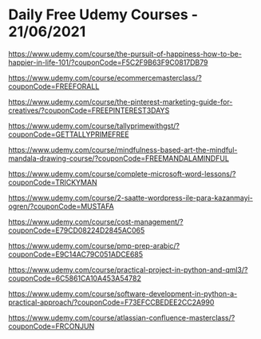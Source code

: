 # Daily Free Udemy Courses - 21/06/2021

https://www.udemy.com/course/the-pursuit-of-happiness-how-to-be-happier-in-life-101/?couponCode=F5C2F9B63F9C0817DB79
https://www.udemy.com/course/ecommercemasterclass/?couponCode=FREEFORALL
https://www.udemy.com/course/the-pinterest-marketing-guide-for-creatives/?couponCode=FREEPINTEREST3DAYS
https://www.udemy.com/course/tallyprimewithgst/?couponCode=GETTALLYPRIMEFREE
https://www.udemy.com/course/mindfulness-based-art-the-mindful-mandala-drawing-course/?couponCode=FREEMANDALAMINDFUL
https://www.udemy.com/course/complete-microsoft-word-lessons/?couponCode=TRICKYMAN
https://www.udemy.com/course/2-saatte-wordpress-ile-para-kazanmayi-ogren/?couponCode=MUSTAFA
https://www.udemy.com/course/cost-management/?couponCode=E79CD08224D2845AC065
https://www.udemy.com/course/pmp-prep-arabic/?couponCode=E9C14AC79C051ADCE685
https://www.udemy.com/course/practical-project-in-python-and-qml3/?couponCode=6C5861CA10A453A54782
https://www.udemy.com/course/software-development-in-python-a-practical-approach/?couponCode=F73EFCCBEDEE2CC2A990
https://www.udemy.com/course/atlassian-confluence-masterclass/?couponCode=FRCONJUN
